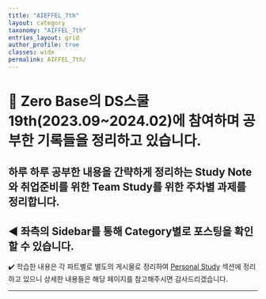 ```yaml
---
title: "AIEFFEL_7th"
layout: category
taxonomy: "AIFFEL_7th"
entries_layout: grid
author_profile: true
classes: wide
permalink: AIFFEL_7th/
---
```


# 📌 Zero Base의 DS스쿨 19th(2023.09~2024.02)에 참여하며 공부한 기록들을 정리하고 있습니다.
## 하루 하루 공부한 내용을 간략하게 정리하는 Study Note와 취업준비를 위한 Team Study를 위한 주차별 과제를 정리합니다. 
## ◀️ 좌측의 Sidebar를 통해 Category별로 포스팅을 확인할 수 있습니다.


✔️ 학습한 내용은 각 파트별로 별도의 게시물로 정리하여 [Personal Study](https://kimgabe.github.io/personal_study/) 섹션에 정리하고 있으니 상세한 내용들은 해당 페이지를 참고해주시면 감사드리겠습니다.

---
<br>
<br>